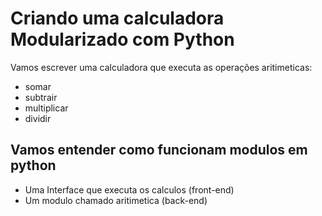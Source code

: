 # Criando uma calculadora Modularizado com Python

Vamos escrever uma calculadora que executa as operações aritimeticas:
- somar
- subtrair
- multiplicar
- dividir

## Vamos entender como funcionam modulos em python

- Uma Interface que executa os calculos (front-end)
- Um modulo chamado aritimetica (back-end)